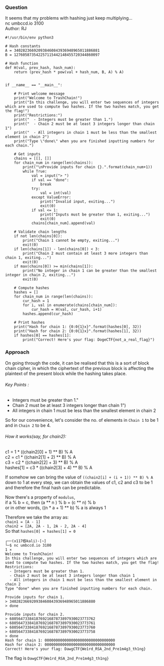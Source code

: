 ### Question
It seems that my problems with hashing just keep multiplying...<br>
nc umbccd.io 3100<br>
Author: RJ
```
#!/usr/bin/env python3

# Hash constants
A = 340282366920938460843936948965011886881
B = 127605873542257115442148455720344860097

# Hash function
def H(val, prev_hash, hash_num):
    return (prev_hash * pow(val + hash_num, B, A) % A)


if __name__ == "__main__":

    # Print welcome message
    print("Welcome to TrashChain!")
    print("In this challenge, you will enter two sequences of integers which are used to compute two hashes. If the two hashes match, you get the flag!")
    print("Restrictions:")
    print("  - Integers must be greater than 1.")
    print("  - Chain 2 must be at least 3 integers longer than chain 1")
    print("  - All integers in chain 1 must be less than the smallest element in chain 2")
    print("Type \"done\" when you are finished inputting numbers for each chain.")

    # Get inputs
    chains = [[], []]
    for chain_num in range(len(chains)):
        print("\nProvide inputs for chain {}.".format(chain_num+1))
        while True:
            val = input("> ")
            if val == "done":
                break
            try:
                val = int(val)
            except ValueError:
                print("Invalid input, exiting...")
                exit(0)
            if val <= 1:
                print("Inputs must be greater than 1, exiting...")
                exit(0)
            chains[chain_num].append(val)

    # Validate chain lengths
    if not len(chains[0]):
        print("Chain 1 cannot be empty, exiting...")
        exit(0)
    if len(chains[1]) - len(chains[0]) < 3:
        print("Chain 2 must contain at least 3 more integers than chain 1, exiting...")
        exit(0)
    if max(chains[0]) >= min(chains[1]):
        print("No integer in chain 1 can be greater than the smallest integer in chain 2, exiting...")
        exit(0)

    # Compute hashes
    hashes = []
    for chain_num in range(len(chains)):
        cur_hash = 1
        for i, val in enumerate(chains[chain_num]):
            cur_hash = H(val, cur_hash, i+1)
        hashes.append(cur_hash)

    # Print hashes
    print("Hash for chain 1: {0:0{1}x}".format(hashes[0], 32))
    print("Hash for chain 2: {0:0{1}x}".format(hashes[1], 32))
    if hashes[0] == hashes[1]:
        print("Correct! Here's your flag: DogeCTF{not_a_real_flag}")
```
### Approach
On going through the code, it can be realised that this is a sort of block chain cipher, in which the ciphertext of the previous block is affecting the plaintext of the present block while the hashing takes place.
###### Key Points :
- Integers must be greater than 1."
- Chain 2 must be at least 3 integers longer than chain 1")
- All integers in chain 1 must be less than the smallest element in chain 2

So for our convenience, let's consider the no. of elements in `Chain 1` to be 1 and in `Chain 2` to be 4.

###### How it works(say, for chain2):
c1 = 1 * ((chain2[0] + 1) ** B) % A<br>
c2 = c1 * ((chain2[1] + 2) ** B) % A<br>
c3 = c2 * ((chain2[2] + 3) ** B) % A<br>
hashes[1] = c3 * ((chain2[3] + 4) ** B) % A<br>

If somehow we can bring the value of `((chain2[i] + (i + 1)) ** B) % A` down to 1 at every step, we can obtain the values of c1, c2 and c3 to be 1 and therefore the final hash can be predictable.

Now there's a property of `modulus`, <br>
if a % b = c, then (a ** n ) % b = (c ** n) % b <br>
or in other words, ((n * a + 1) ** b) % a is always 1

Therefore we take the array as:<br>
`chain1 = [A - 1]` <br>
`chain2 = [2A, 2A - 1, 2A - 2, 2A - 4]`<br>
So that `hashes[0] = hashes[1] = 0`

```
┌──(x117㉿kali)-[~]
└─$ nc umbccd.io 3100                                                                                    1 ⨯
Welcome to TrashChain!
In this challenge, you will enter two sequences of integers which are used to compute two hashes. If the two hashes match, you get the flag!
Restrictions:
  - Integers must be greater than 1.
  - Chain 2 must be at least 3 integers longer than chain 1
  - All integers in chain 1 must be less than the smallest element in chain 2
Type "done" when you are finished inputting numbers for each chain.

Provide inputs for chain 1.
> 340282366920938460843936948965011886880
> done

Provide inputs for chain 2.
> 680564733841876921687873897930023773762
> 680564733841876921687873897930023773761
> 680564733841876921687873897930023773760
> 680564733841876921687873897930023773758
> done
Hash for chain 1: 00000000000000000000000000000000
Hash for chain 2: 00000000000000000000000000000000
Correct! Here's your flag: DawgCTF{We1rd_RSA_2nd_Pre1m4g3_th1ng}
```
The flag is `DawgCTF{We1rd_RSA_2nd_Pre1m4g3_th1ng}`
